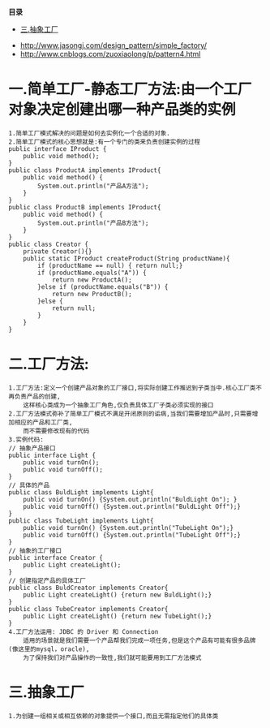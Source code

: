 <!-- START doctoc generated TOC please keep comment here to allow auto update -->
<!-- DON'T EDIT THIS SECTION, INSTEAD RE-RUN doctoc TO UPDATE -->
**目录**

- [三.抽象工厂](#%E4%B8%89%E6%8A%BD%E8%B1%A1%E5%B7%A5%E5%8E%82)

<!-- END doctoc generated TOC please keep comment here to allow auto update -->

* http://www.jasongj.com/design_pattern/simple_factory/
* http://www.cnblogs.com/zuoxiaolong/p/pattern4.html
# 一.简单工厂-静态工厂方法:由一个工厂对象决定创建出哪一种产品类的实例
    1.简单工厂模式解决的问题是如何去实例化一个合适的对象.
    2.简单工厂模式的核心思想就是:有一个专门的类来负责创建实例的过程
    public interface IProduct {
        public void method();
    }
    public class ProductA implements IProduct{
        public void method() {
            System.out.println("产品A方法");
        }
    }
    public class ProductB implements IProduct{
        public void method() {
            System.out.println("产品B方法");
        }
    }
    public class Creator {
        private Creator(){}
        public static IProduct createProduct(String productName){
            if (productName == null) { return null;}
            if (productName.equals("A")) {
                return new ProductA();
            }else if (productName.equals("B")) {
                return new ProductB();
            }else {
                return null;
            }
        }
    }
# 二.工厂方法:
    1.工厂方法:定义一个创建产品对象的工厂接口,将实际创建工作推迟到子类当中.核心工厂类不再负责产品的创建,
        这样核心类成为一个抽象工厂角色,仅负责具体工厂子类必须实现的接口
    2.工厂方法模式弥补了简单工厂模式不满足开闭原则的诟病,当我们需要增加产品时,只需要增加相应的产品和工厂类,
        而不需要修改现有的代码
    3.实例代码:
    // 抽象产品接口
    public interface Light {
        public void turnOn();
        public void turnOff();
    }
    // 具体的产品
    public class BuldLight implements Light{
        public void turnOn() {System.out.println("BuldLight On"); }
        public void turnOff() {System.out.println("BuldLight Off");}
    }
    public class TubeLight implements Light{
        public void turnOn() {System.out.println("TubeLight On");}
        public void turnOff() {System.out.println("TubeLight Off");}
    }
    // 抽象的工厂接口
    public interface Creator {
        public Light createLight();
    }
    // 创建指定产品的具体工厂
    public class BuldCreator implements Creator{
        public Light createLight() {return new BuldLight();}
    }
    public class TubeCreator implements Creator{
        public Light createLight() {return new TubeLight();}
    }
    4.工厂方法运用: JDBC 的 Driver 和 Connection
        适用的场景就是我们需要一个产品帮我们完成一项任务,但是这个产品有可能有很多品牌(像这里的mysql，oracle),
        为了保持我们对产品操作的一致性,我们就可能要用到工厂方法模式

# 三.抽象工厂
    1.为创建一组相关或相互依赖的对象提供一个接口,而且无需指定他们的具体类

